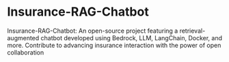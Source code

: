 # Insurance-RAG-Chatbot
Insurance-RAG-Chatbot: An open-source project featuring a retrieval-augmented chatbot developed using Bedrock, LLM, LangChain, Docker, and more. Contribute to advancing insurance interaction with the power of open collaboration
